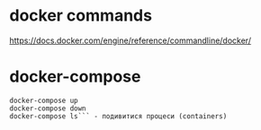 # docker commands
https://docs.docker.com/engine/reference/commandline/docker/
# docker-compose
``` 
docker-compose up
docker-compose down
docker-compose ls``` - подивитися процеси (containers)
